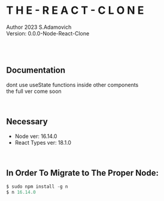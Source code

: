 # **T H E - R E A C T - C L O N E**
Author 2023 S.Adamovich
<br>
Version: 0.0.0-Node-React-Clone

<br><br>

## Documentation
dont use useState functions inside other components <br>
the full ver come soon


</br>

##  Necessary
- Node ver: 16.14.0
- React Types ver: 18.1.0


</br>

## In Order To Migrate to The Proper Node:
```powershell
$ sudo npm install -g n
$ n 16.14.0
```
 
